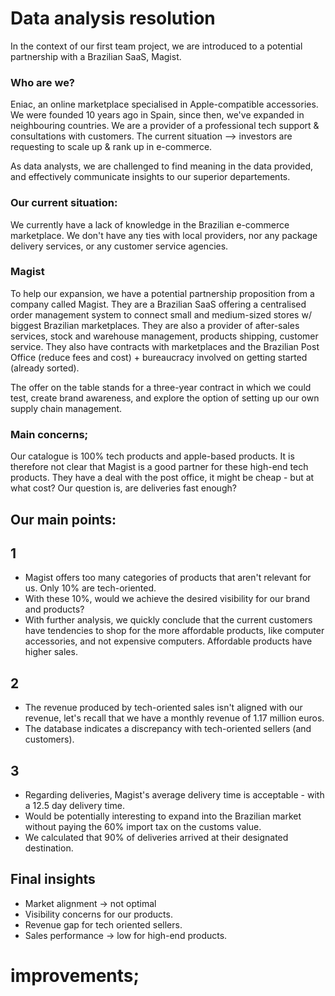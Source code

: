 # Data analysis resolution 

In the context of our first team project, we are introduced to a potential partnership with a Brazilian SaaS, Magist. 

### Who are we? 

Eniac, an online marketplace specialised in Apple-compatible accessories. 
We were founded 10 years ago in Spain, since then, we've expanded in neighbouring countries. 
We are a provider of a professional tech support & consultations with customers. 
The current situation --> investors are requesting to scale up & rank up in e-commerce. 

As data analysts, we are challenged to find meaning in the data provided, and effectively 
communicate insights to our superior departements. 

### Our current situation: 

We currently have a lack of knowledge in the Brazilian e-commerce marketplace.
We don't have any ties with local providers, nor any package delivery services, or any customer service agencies. 

### Magist 

To help our expansion, we have a potential partnership proposition from a company called Magist. 
They are a Brazilian SaaS offering  a centralised order management system to connect small and medium-sized stores w/ biggest Brazilian marketplaces.
They are also a provider of after-sales services, stock and warehouse management, products shipping, customer service. 
They also have contracts with marketplaces and the Brazilian Post Office (reduce fees and cost) + bureaucracy involved on getting started (already sorted). 

The offer on the table stands for a three-year contract in which we could test, create brand awareness, and explore the option of setting up our own supply chain management. 

### Main concerns; 

Our catalogue is 100% tech products and apple-based products. It is therefore not clear that Magist is a good partner for these high-end tech products. 
They have a deal with the post office, it might be cheap - but at what cost? Our question is, are deliveries fast enough? 

## Our main points: 

## 1 
- Magist offers too many categories of products that aren't relevant for us. Only 10% are tech-oriented.
- With these 10%, would we achieve the desired visibility for our brand and products?
- With further analysis, we quickly conclude that the current customers have tendencies to shop for the more affordable products, like computer accessories, and not expensive computers. Affordable products have higher sales. 

## 2
- The revenue produced by tech-oriented sales isn't aligned with our revenue, let's recall that we have a monthly revenue of 1.17 million euros.
- The database indicates a discrepancy with tech-oriented sellers (and customers).

## 3 
- Regarding deliveries, Magist's average delivery time is acceptable - with a 12.5 day delivery time.
- Would be potentially interesting to expand into the Brazilian market without paying the 60% import tax on the customs value.
- We calculated that 90% of deliveries arrived at their designated destination.

## Final insights 

- Market alignment → not optimal 
- Visibility concerns for our products. 
- Revenue gap for tech oriented sellers. 
- Sales performance → low for high-end products.


# improvements;
